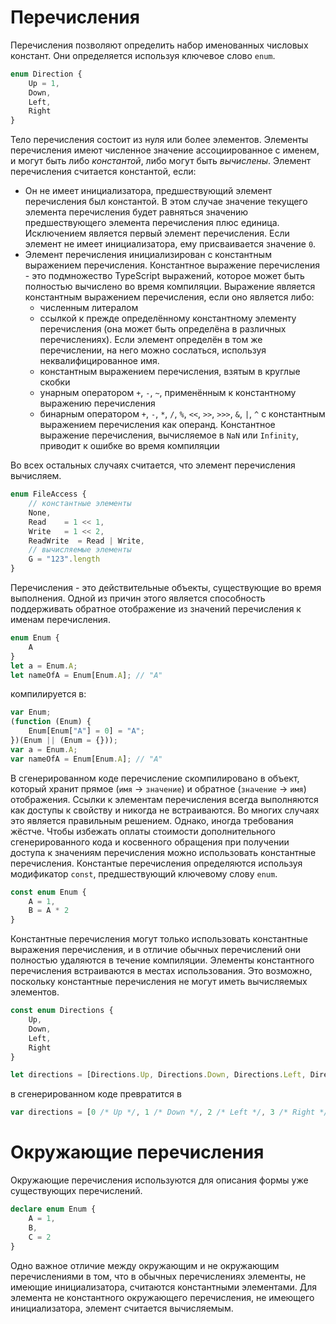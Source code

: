 # Перечисления

Перечисления позволяют определить набор именованных числовых констант. Они определяется используя ключевое слово `enum`.

```ts
enum Direction {
    Up = 1,
    Down,
    Left,
    Right
}
```

Тело перечисления состоит из нуля или более элементов. Элементы перечисления имеют численное значение ассоциированное с именем, и могут быть либо *константой*, либо могут быть *вычислены*. Элемент перечисления считается константой, если:

* Он не имеет инициализатора, предшествующий элемент перечисления был константой. В этом случае значение текущего элемента перечисления будет равняться значению предшествующего элемента перечисления плюс единица. Исключением является первый элемент перечисления. Если элемент не имеет инициализатора, ему присваивается значение `0`.
* Элемент перечисления инициализирован с константным выражением перечисления. Константное выражение перечисления - это подмножество TypeScript выражений, которое может быть полностью вычислено во время компиляции. Выражение является константным выражением перечисления, если оно является либо:
    * численным литералом
    * ссылкой к прежде определённому константному элементу перечисления (она может быть определёна в различных перечислениях). Если элемент определён в том же перечислении, на него можно сослаться, используя неквалифицированное имя.
    * константным выражением перечисления, взятым в круглые скобки
    * унарным оператором `+`, `-`, `~`, применённым к константному выражению перечисления
    * бинарным оператором `+`, `-`, `*`, `/`, `%`, `<<`, `>>`, `>>>`, `&`, `|`, `^` с константным выражением перечисления как операнд. Константное выражение перечисления, вычисляемое в `NaN` или `Infinity`, приводит к ошибке во время компиляции

Во всех остальных случаях считается, что элемент перечисления вычисляем.

```ts
enum FileAccess {
    // константные элементы
    None,
    Read    = 1 << 1,
    Write   = 1 << 2,
    ReadWrite  = Read | Write,
    // вычисляемые элементы
    G = "123".length
}
```

Перечисления - это действительные объекты, существующие во время выполнения. Одной из причин этого является способность поддерживать обратное отображение из значений перечисления к именам перечисления.

```ts
enum Enum {
    A
}
let a = Enum.A;
let nameOfA = Enum[Enum.A]; // "A"
```

компилируется в:

```js
var Enum;
(function (Enum) {
    Enum[Enum["A"] = 0] = "A";
})(Enum || (Enum = {}));
var a = Enum.A;
var nameOfA = Enum[Enum.A]; // "A"
```

В сгенерированном коде перечисление скомпилировано в объект, который хранит прямое (`имя` -> `значение`) и обратное (`значение` -> `имя`) отображения. Ссылки к элементам перечисления всегда выполняются как доступы к свойству и никогда не встраиваются. Во многих случаях это является правильным решением. Однако, иногда требования жёстче. Чтобы избежать оплаты стоимости дополнительного сгенерированного кода и косвенного обращения при получении доступа к значениям перечисления можно использовать константные перечисления. Константые перечисления определяются используя модификатор `const`, предшествующий ключевому слову `enum`.

```ts
const enum Enum {
    A = 1,
    B = A * 2
}
```

Константные перечисления могут только использовать константные выражения перечисления, и в отличие обычных перечислений они полностью удаляются в течение компиляции. Элементы константного перечисления встраиваются в местах использования. Это возможно, поскольку константные перечисления не могут иметь вычисляемых элементов.

```ts
const enum Directions {
    Up,
    Down,
    Left,
    Right
}

let directions = [Directions.Up, Directions.Down, Directions.Left, Directions.Right]
```

в сгенерированном коде превратится в

```js
var directions = [0 /* Up */, 1 /* Down */, 2 /* Left */, 3 /* Right */];
```

# Окружающие перечисления

Окружающие перечисления используются для описания формы уже существующих перечислений.

```ts
declare enum Enum {
    A = 1,
    B,
    C = 2
}
```

Одно важное отличие между окружающим и не окружающим перечислениями в том, что в обычных перечислениях элементы, не имеющие инициализатора, считаются константными элементами. Для элемента не константного окружающего перечисления, не имеющего инициализатора, элемент считается вычисляемым.
